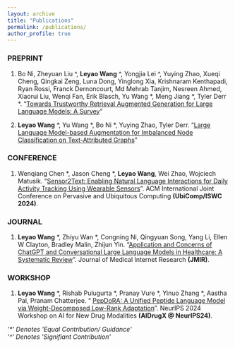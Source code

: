 ```yaml
---
layout: archive
title: "Publications"
permalink: /publications/
author_profile: true
---
```


### PREPRINT
1.  Bo Ni, Zheyuan Liu ^, **Leyao Wang** ^, Yongjia Lei ^, Yuying Zhao, Xueqi Cheng, Qingkai Zeng, Luna Dong, Yinglong Xia, Krishnaram Kenthapadi, Ryan Rossi, Franck Dernoncourt, Md Mehrab Tanjim, Nesreen Ahmed, Xiaorui Liu, Wenqi Fan, Erik Blasch, Yu Wang *, Meng Jiang *, Tyler Derr *. “[Towards Trustworthy Retrieval Augmented
Generation for Large Language Models: A Survey](https://arxiv.org/abs/2502.06872)”

2.  **Leyao Wang** *, Yu Wang *, Bo Ni *, Yuying Zhao, Tyler Derr. “[Large Language Model-based Augmentation for Imbalanced Node Classification on Text-Attributed Graphs](https://arxiv.org/abs/2410.16882)”


### CONFERENCE 
1. Wenqiang Chen *, Jason Cheng *, **Leyao Wang**, Wei Zhao, Wojciech Matusik. “[Sensor2Text: Enabling Natural Language Interactions for Daily Activity Tracking Using Wearable Sensors](https://arxiv.org/abs/2410.20034)”. ACM International Joint Conference on Pervasive and Ubiquitous Computing **(UbiComp/ISWC 2024)**. 

### JOURNAL
1. **Leyao Wang** *,  Zhiyu Wan *, Congning Ni, Qingyuan Song, Yang Li, Ellen W Clayton, Bradley Malin, Zhijun Yin. “[Application and Concerns of ChatGPT and Conversational Large Language Models in Healthcare: A Systematic Review](https://www.jmir.org/2024/1/e22769)”. Journal of Medical Internet Research **(JMIR)**.


### WORKSHOP 
1. **Leyao Wang** *, Rishab Pulugurta *, Pranay Vure *, Yinuo Zhang *, Aastha Pal, Pranam Chatterjee. “ [PepDoRA: A Unified Peptide Language Model via Weight-Decomposed Low-Rank Adaptation](https://arxiv.org/abs/2410.20667)”. NeurIPS 2024 Workshop on AI for New Drug Modalities **(AIDrugX @ NeurIPS24)**.




_'*' Denotes 'Equal Contribution/ Guidance'_ \
_'^' Denotes 'Signifiant Contribution'_
